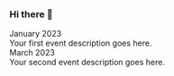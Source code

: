 ### Hi there 👋

<!--
**lozanopatricia/lozanopatricia** is a ✨ _special_ ✨ repository because its `README.md` (this file) appears on your GitHub profile.

Here are some ideas to get you started:

- 🔭 I’m currently working on ...
- 🌱 I’m currently learning ...
- 👯 I’m looking to collaborate on ...
- 🤔 I’m looking for help with ...
- 💬 Ask me about ...
- 📫 How to reach me: ...
- 😄 Pronouns: ...
- ⚡ Fun fact: ...
-->
<div class="timeline">
  <div class="event">
    <div class="event-date">January 2023</div>
    <div class="event-description">
      Your first event description goes here.
    </div>
  </div>
  
  <div class="event">
    <div class="event-date">March 2023</div>
    <div class="event-description">
      Your second event description goes here.
    </div>
  </div>

  <!-- Add more events as needed -->
</div>

